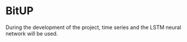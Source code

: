 # BitUP
During the development of the project, time series and the LSTM neural network will be used.
